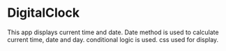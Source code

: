 # DigitalClock
This app displays current time and date.
Date method is used to calculate current time, date and day.
conditional logic is used.
css used for display.

